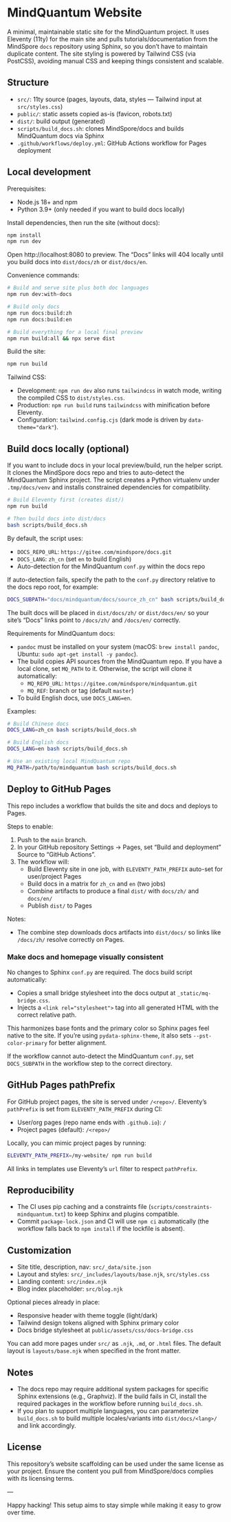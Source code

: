 # MindQuantum Website

A minimal, maintainable static site for the MindQuantum project. It uses Eleventy (11ty) for the main site and pulls tutorials/documentation from the MindSpore `docs` repository using Sphinx, so you don’t have to maintain duplicate content. The site styling is powered by Tailwind CSS (via PostCSS), avoiding manual CSS and keeping things consistent and scalable.

## Structure
- `src/`: 11ty source (pages, layouts, data, styles — Tailwind input at `src/styles.css`)
- `public/`: static assets copied as-is (favicon, robots.txt)
- `dist/`: build output (generated)
- `scripts/build_docs.sh`: clones MindSpore/docs and builds MindQuantum docs via Sphinx
- `.github/workflows/deploy.yml`: GitHub Actions workflow for Pages deployment

## Local development
Prerequisites:
- Node.js 18+ and npm
- Python 3.9+ (only needed if you want to build docs locally)

Install dependencies, then run the site (without docs):

```bash
npm install
npm run dev
```

Open http://localhost:8080 to preview. The “Docs” links will 404 locally until you build docs into `dist/docs/zh` or `dist/docs/en`.

Convenience commands:

```bash
# Build and serve site plus both doc languages
npm run dev:with-docs

# Build only docs
npm run docs:build:zh
npm run docs:build:en

# Build everything for a local final preview
npm run build:all && npx serve dist
```

Build the site:
```bash
npm run build
```

Tailwind CSS:
- Development: `npm run dev` also runs `tailwindcss` in watch mode, writing the compiled CSS to `dist/styles.css`.
- Production: `npm run build` runs `tailwindcss` with minification before Eleventy.
- Configuration: `tailwind.config.cjs` (dark mode is driven by `data-theme="dark"`).

## Build docs locally (optional)
If you want to include docs in your local preview/build, run the helper script. It clones the MindSpore docs repo and tries to auto-detect the MindQuantum Sphinx project. The script creates a Python virtualenv under `.tmp/docs/venv` and installs constrained dependencies for compatibility.

```bash
# Build Eleventy first (creates dist/)
npm run build

# Then build docs into dist/docs
bash scripts/build_docs.sh
```

By default, the script uses:
- `DOCS_REPO_URL`: `https://gitee.com/mindspore/docs.git`
- `DOCS_LANG`: `zh_cn` (set `en` to build English)
- Auto-detection for the MindQuantum `conf.py` within the docs repo

If auto-detection fails, specify the path to the `conf.py` directory relative to the docs repo root, for example:

```bash
DOCS_SUBPATH="docs/mindquantum/docs/source_zh_cn" bash scripts/build_docs.sh
```

The built docs will be placed in `dist/docs/zh/` or `dist/docs/en/` so your site’s “Docs” links point to `/docs/zh/` and `/docs/en/` correctly.

Requirements for MindQuantum docs:
- `pandoc` must be installed on your system (macOS: `brew install pandoc`, Ubuntu: `sudo apt-get install -y pandoc`).
- The build copies API sources from the MindQuantum repo. If you have a local clone, set `MQ_PATH` to it. Otherwise, the script will clone it automatically:
  - `MQ_REPO_URL`: `https://gitee.com/mindspore/mindquantum.git`
  - `MQ_REF`: branch or tag (default `master`)
- To build English docs, use `DOCS_LANG=en`.

Examples:

```bash
# Build Chinese docs
DOCS_LANG=zh_cn bash scripts/build_docs.sh

# Build English docs
DOCS_LANG=en bash scripts/build_docs.sh

# Use an existing local MindQuantum repo
MQ_PATH=/path/to/mindquantum bash scripts/build_docs.sh
```

## Deploy to GitHub Pages
This repo includes a workflow that builds the site and docs and deploys to Pages.

Steps to enable:
1. Push to the `main` branch.
2. In your GitHub repository Settings → Pages, set “Build and deployment” Source to “GitHub Actions”.
3. The workflow will:
   - Build Eleventy site in one job, with `ELEVENTY_PATH_PREFIX` auto-set for user/project Pages
   - Build docs in a matrix for `zh_cn` and `en` (two jobs)
   - Combine artifacts to produce a final `dist/` with `docs/zh/` and `docs/en/`
   - Publish `dist/` to Pages

Notes:
- The combine step downloads docs artifacts into `dist/docs/` so links like `/docs/zh/` resolve correctly on Pages.

### Make docs and homepage visually consistent
No changes to Sphinx `conf.py` are required. The docs build script automatically:
- Copies a small bridge stylesheet into the docs output at `_static/mq-bridge.css`.
- Injects a `<link rel="stylesheet">` tag into all generated HTML with the correct relative path.

This harmonizes base fonts and the primary color so Sphinx pages feel native to the site. If you’re using `pydata-sphinx-theme`, it also sets `--pst-color-primary` for better alignment.

If the workflow cannot auto-detect the MindQuantum `conf.py`, set `DOCS_SUBPATH` in the workflow step to the correct directory.

## GitHub Pages pathPrefix
For GitHub project pages, the site is served under `/<repo>/`. Eleventy’s `pathPrefix` is set from `ELEVENTY_PATH_PREFIX` during CI:
- User/org pages (repo name ends with `.github.io`): `/`
- Project pages (default): `/<repo>/`

Locally, you can mimic project pages by running:

```bash
ELEVENTY_PATH_PREFIX=/my-website/ npm run build
```

All links in templates use Eleventy’s `url` filter to respect `pathPrefix`.

## Reproducibility
- The CI uses pip caching and a constraints file (`scripts/constraints-mindquantum.txt`) to keep Sphinx and plugins compatible.
- Commit `package-lock.json` and CI will use `npm ci` automatically (the workflow falls back to `npm install` if the lockfile is absent).

## Customization
- Site title, description, nav: `src/_data/site.json`
- Layout and styles: `src/_includes/layouts/base.njk`, `src/styles.css`
- Landing content: `src/index.njk`
- Blog index placeholder: `src/blog.njk`

Optional pieces already in place:
- Responsive header with theme toggle (light/dark)
- Tailwind design tokens aligned with Sphinx primary color
- Docs bridge stylesheet at `public/assets/css/docs-bridge.css`

You can add more pages under `src/` as `.njk`, `.md`, or `.html` files. The default layout is `layouts/base.njk` when specified in the front matter.

## Notes
- The docs repo may require additional system packages for specific Sphinx extensions (e.g., Graphviz). If the build fails in CI, install the required packages in the workflow before running `build_docs.sh`.
- If you plan to support multiple languages, you can parameterize `build_docs.sh` to build multiple locales/variants into `dist/docs/<lang>/` and link accordingly.

## License
This repository’s website scaffolding can be used under the same license as your project. Ensure the content you pull from MindSpore/docs complies with its licensing terms.

—

Happy hacking! This setup aims to stay simple while making it easy to grow over time.
